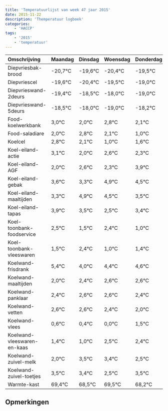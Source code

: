 ```yaml
---
title: 'Temperatuurlijst van week 47 jaar 2015'
date: 2015-11-22
description: 'Themperatuur logboek'
categories:
    - 'HACCP'
tags:
    - '2015'
    - 'temperatuur'
---
```

|Omschrijving|Maandag|Dinsdag|Woensdag|Donderdag|Vrijdag|Zaterdag|Zondag|
|:---|:---|:---|:---|:---|:---|:---|:---|
|Diepvriesbak-brood|-20,7°C|-19,6°C|-20,4°C|-19,5°C|-19,0°C|-20,0°C|-19,2°C|
|Diepvriescel|-19,6°C|-20,4°C|-19,5°C|-19,0°C|-20,0°C|-19,2°C|-19,9°C|
|Diepvrieswand-2deurs|-19,4°C|-18,5°C|-18,0°C|-19,0°C|-18,2°C|-18,9°C|-20,0°C|
|Diepvrieswand-5deurs|-18,5°C|-18,0°C|-19,0°C|-18,2°C|-18,9°C|-20,0°C|-19,4°C|
|Food-koelwerkbank|3,0°C|2,0°C|2,8°C|2,1°C|1,0°C|1,6°C|1,3°C|
|Food-saladiare|2,0°C|2,8°C|2,1°C|1,0°C|1,6°C|1,3°C|2,9°C|
|Koelcel|2,8°C|2,1°C|1,0°C|1,6°C|1,3°C|2,9°C|2,5°C|
|Koel-eiland-actie|3,1°C|2,0°C|2,6°C|2,3°C|3,9°C|3,5°C|2,5°C|
|Koel-eiland-AGF|2,0°C|2,6°C|2,3°C|3,9°C|3,5°C|2,5°C|3,4°C|
|Koel-eiland-gebak|3,6°C|3,3°C|4,9°C|4,5°C|3,5°C|4,4°C|3,0°C|
|Koel-eiland-maaltijden|3,3°C|4,9°C|4,5°C|3,5°C|4,4°C|3,0°C|3,4°C|
|Koel-eiland-tapas|3,9°C|3,5°C|2,5°C|3,4°C|2,0°C|2,4°C|2,6°C|
|Koel-toonbank-foodservice|2,5°C|1,5°C|2,4°C|1,0°C|1,4°C|1,6°C|1,6°C|
|Koel-toonbank-vleeswaren|1,5°C|2,4°C|1,0°C|1,4°C|1,6°C|1,6°C|1,4°C|
|Koelwand-frisdrank|5,4°C|4,0°C|4,4°C|4,6°C|4,6°C|4,4°C|4,0°C|
|Koelwand-maaltijden|2,0°C|2,4°C|2,6°C|2,6°C|2,4°C|2,0°C|3,5°C|
|Koelwand-panklaar|2,4°C|2,6°C|2,6°C|2,4°C|2,0°C|3,5°C|3,4°C|
|Koelwand-vetten|2,6°C|2,6°C|2,4°C|2,0°C|3,5°C|3,4°C|2,5°C|
|Koelwand-vlees|0,6°C|0,4°C|0,0°C|1,5°C|1,4°C|0,5°C|1,5°C|
|Koelwand-vleeswaren-en-kaas|1,4°C|1,0°C|2,5°C|2,4°C|1,5°C|2,5°C|1,2°C|
|Koelwand-zuivel-melk|2,0°C|3,5°C|3,4°C|2,5°C|3,5°C|2,2°C|3,9°C|
|Koelwand-zuivel-toetjes|3,5°C|3,4°C|2,5°C|3,5°C|2,2°C|3,9°C|2,3°C|
|Warmte-kast|69,4°C|68,5°C|69,5°C|68,2°C|69,9°C|68,3°C|68,6°C|

## Opmerkingen


